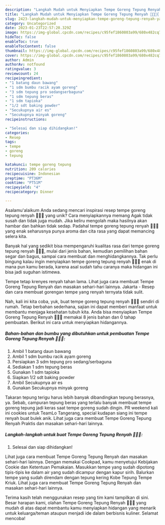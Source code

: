 ```yaml
---
description: "Langkah Mudah untuk Menyiapkan Tempe Goreng Tepung Renyah 👩🏻‍🍳{ yang Enak Banget"
title: "Langkah Mudah untuk Menyiapkan Tempe Goreng Tepung Renyah 👩🏻‍🍳{ yang Enak Banget"
slug: 2423-langkah-mudah-untuk-menyiapkan-tempe-goreng-tepung-renyah-yang-enak-banget
category: Uncategorized
date: 2023-01-23T22:57:20.329Z
image: https://img-global.cpcdn.com/recipes/c95fef1860803a99/680x482cq70/tempe-goreng-tepung-renyah-foto-resep-utama.jpg
hideToc: false
enableToc: true
enableTocContent: false
thumbnail: https://img-global.cpcdn.com/recipes/c95fef1860803a99/680x482cq70/tempe-goreng-tepung-renyah-foto-resep-utama.jpg
cover: https://img-global.cpcdn.com/recipes/c95fef1860803a99/680x482cq70/tempe-goreng-tepung-renyah-foto-resep-utama.jpg
author: Admin
authorAv: notfound
ratingvalue: 3
reviewcount: 24
recipeingredient:
- "1 batang daun bawang"
- "1 sdm bumbu racik ayam goreng"
- "3 sdm tepung pro sedangserbaguna"
- "1 sdm tepung beras"
- "1 sdm tapioka"
- "1/2 sdt baking powder"
- "Secukupnya air es"
- "Secukupnya minyak goreng"
recipeinstructions:

- "Selesai dan siap dihidangkan!"
categories:
- Resep
tags:
- tempe
- goreng
- tepung

katakunci: tempe goreng tepung 
nutrition: 209 calories
recipecuisine: Indonesian
preptime: "PT36M"
cooktime: "PT51M"
recipeyield: "4"
recipecategory: Dinner

---
```



Asalamu'alaikum Anda sedang mencari inspirasi resep tempe goreng tepung renyah 👩🏻‍🍳 yang unik? Cara menyiapkannya memang Agak tidak susah dan tidak juga mudah. Jika keliru mengolah maka hasilnya akan hambar dan bahkan tidak sedap. Padahal tempe goreng tepung renyah 👩🏻‍🍳 yang enak seharusnya punya aroma dan cita rasa yang dapat memancing selera kita.


Banyak hal yang sedikit bisa mempengaruhi kualitas rasa dari tempe goreng tepung renyah 👩🏻‍🍳, mulai dari jenis bahan, kemudian pemilihan bahan segar dan bagus, sampai cara membuat dan menghidangkannya. Tak perlu bingung kalau ingin menyiapkan tempe goreng tepung renyah 👩🏻‍🍳 enak di mana pun kamu berada, karena asal sudah tahu caranya maka hidangan ini bisa jadi suguhan istimewa.

Tempe tetap krenyes renyah tahan lama. Lihat juga cara membuat Tempe Goreng Tepung Renyah dan masakan sehari-hari lainnya. Jakarta - Resep dan cara membuat gorengan tempe yang renyah ternyata tidak sulit.


Nah, kali ini kita coba, yuk, buat tempe goreng tepung renyah 👩🏻‍🍳 sendiri di rumah. Tetap berbahan sederhana, sajian ini dapat memberi manfaat untuk membantu menjaga kesehatan tubuh kita. Anda bisa menyiapkan Tempe Goreng Tepung Renyah 👩🏻‍🍳 memakai 8 jenis bahan dan 0 tahap pembuatan. Berikut ini cara untuk menyiapkan hidangannya.

<!--inarticleads1-->

##### Bahan-bahan dan bumbu yang dibutuhkan untuk pembuatan Tempe Goreng Tepung Renyah 👩🏻‍🍳:

1. Ambil 1 batang daun bawang
1. Ambil 1 sdm bumbu racik ayam goreng
1. Persiapkan 3 sdm tepung pro sedang/serbaguna
1. Sediakan 1 sdm tepung beras
1. Gunakan 1 sdm tapioka
1. Siapkan 1/2 sdt baking powder
1. Ambil Secukupnya air es
1. Gunakan Secukupnya minyak goreng


Takaran tepung terigu harus lebih banyak dibandingkan tepung berasnya, ya. Sebab, campuran tepung beras yang terlalu banyak membuat tempe goreng tepung jadi keras saat tempe goreng sudah dingin. PR weekend kali ini cookies untuk TeamLo Tangerang, special kudapan siang ini tempe renyah buat bulek anik. Lihat juga cara membuat Tempe Goreng Tepung Renyah Praktis dan masakan sehari-hari lainnya. 

<!--inarticleads2-->

##### Langkah-langkah untuk buat Tempe Goreng Tepung Renyah 👩🏻‍🍳:


1. Selesai dan siap dihidangkan!

Lihat juga cara membuat Tempe Goreng Tepung Renyah dan masakan sehari-hari lainnya. Dengan memakai Cookpad, kamu menyetujui Kebijakan Cookie dan Ketentuan Pemakaian. Masukkan tempe yang sudah dipotong tipis-tipis ke dalam air yang sudah dicampur dengan kapur sirih. Balurkan tempe yang sudah direndam dengan tepung kering Kobe Tepung Tempe Kriuk. Lihat juga cara membuat Tempe Goreng Tepung Renyah dan masakan sehari-hari lainnya. 

Terima kasih telah menggunakan resep yang tim kami tampilkan di sini. Besar harapan kami, olahan Tempe Goreng Tepung Renyah 👩🏻‍🍳 yang mudah di atas dapat membantu kamu menyiapkan hidangan yang menarik untuk keluarga/teman ataupun menjadi ide dalam berbisnis kuliner. Selamat mencoba!
